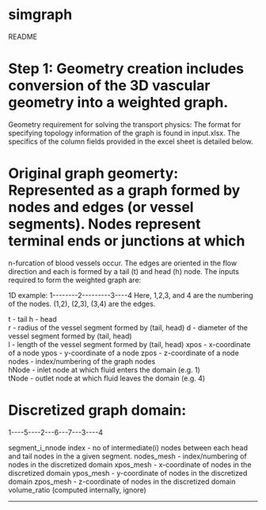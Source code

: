 # simgraph

README

# Step 1: Geometry creation includes conversion of the 3D vascular geometry into a weighted graph.


Geometry requirement for solving the transport physics:
The format for specifying topology information of the graph is found in input.xlsx. The specifics of the column fields
provided in the excel sheet is detailed below.


# Original graph geomerty: Represented as a graph formed by nodes and edges (or vessel segments). Nodes represent terminal ends or junctions at which
n-furcation of blood vessels occur. The edges are oriented in the flow direction and each is formed by a tail (t) and head (h) node. The
inputs required to form the weighted graph are:  
 
1D example:
1--------2---------3----4
Here, 1,2,3, and 4 are the numbering of the nodes. (1,2), (2,3), (3,4) are the edges.

t - tail
h - head	
r - radius of the vessel segment formed by (tail, head)	
d - diameter of the vessel segment formed by (tail, head)	
l - length of the vessel segment formed by (tail, head)	
xpos -	x-coordinate of a node
ypos - 	y-coordinate of a node
zpos -  z-coordinate of a node	
nodes - index/numbering of the graph nodes 	
hNode - inlet node at which fluid enters the domain (e.g. 1)	
tNode - outlet node at which fluid leaves the domain (e.g. 4)	

# Discretized graph domain:

1----5----2---6---7---3----4


segment_i_nnode	index - no of intermediate(i) nodes between each head and tail nodes in the a given segment. 
nodes_mesh - index/numbering of nodes in the discretized domain
xpos_mesh - x-coordinate of nodes in the discretized domain	
ypos_mesh - y-coordinate of nodes in the discretized domain	
zpos_mesh - z-coordinate of nodes in the discretized domain
volume_ratio (computed internally, ignore)	

*****************************************************

